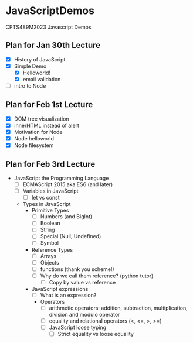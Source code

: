 # JavaScriptDemos
CPTS489M2023 Javascript Demos

## Plan for Jan 30th Lecture
- [x] History of JavaScript
- [x] Simple Demo
    - [x] Helloworld!
    - [x] email validation
- [ ] intro to Node

## Plan for Feb 1st Lecture
- [x] DOM tree visualization
- [x] innerHTML instead of alert
- [x] Motivation for Node
- [x] Node helloworld
- [x] Node filesystem

## Plan for Feb 3rd Lecture
- JavaScript the Programming Language
    - [ ] ECMAScript 2015 aka ES6 (and later)
    - [ ] Variables in JavaScript
        - [ ] let vs const
    - Types in JavaScript
        - Primitive Types
            - [ ] Numbers (and BigInt)
            - [ ] Boolean
            - [ ] String
            - [ ] Special (Null, Undefined)
            - [ ] Symbol
        - Reference Types
            - [ ] Arrays
            - [ ] Objects
            - [ ] functions (thank you scheme!)
            - [ ] Why do we call them reference? (python tutor)
                -  [ ] Copy by value vs reference
        - JavaScript expressions
            - [ ] What is an expression?
            - Operators
                - [ ] arithmetic operators: addition, subtraction, multiplication, division and modulo operator
                - [ ] equality and relational operators (<, <=, >, >=)
                - [ ] JavaScript loose typing
                    - [ ] Strict equality vs loose equality
